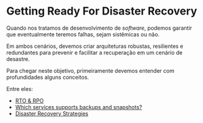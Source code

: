 # Getting Ready For Disaster Recovery

Quando nos tratamos de desenvolvimento de *software*, podemos garantir que eventualmente teremos falhas, sejam sistêmicas ou não.

Em ambos cenários, devemos criar arquiteturas robustas, resilientes e redundantes para prevenir e facilitar a recuperação em um cenário de desastre.

Para chegar neste objetivo, primeiramente devemos entender com profundidades alguns conceitos.

Entre eles:

- [RTO & RPO](./rto-and-rpo/README.md)
- [Which services supports backups and snapshots?](./service-level-backups-and-snapshots/README.md)
- [Disaster Recovery Strategies](./disaster-recovery-strategies/README.md)